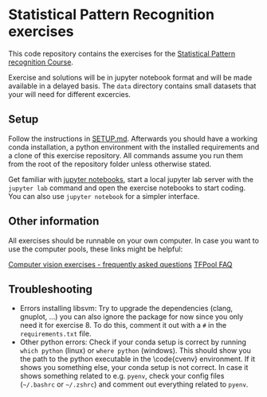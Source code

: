 # Statistical Pattern Recognition exercises 

This code repository contains the exercises for the
[Statistical Pattern recognition Course](https://lmb.informatik.uni-freiburg.de/lectures/spr/).

Exercise and solutions will be in jupyter notebook format and will be made available
in a delayed basis.
The `data` directory contains small datasets that your will need for different excercies.

## Setup

Follow the instructions in [SETUP.md](SETUP.md).
Afterwards you should have a working conda installation,
a python environment with the installed requirements and a clone of this exercise repository.
All commands assume you run them from the root of the repository folder unless otherwise stated.

Get familiar with [jupyter notebooks](https://jupyter-notebook.readthedocs.io/en/stable/),
start a local jupyter lab server with the `jupyter lab` command 
and open the exercise notebooks to start coding.
You can also use `jupyter notebook` for a simpler interface.

## Other information

All exercises should be runnable on your own computer. In case you want to use the computer pools,
these links might be helpful:

[Computer vision exercises - frequently asked questions](https://github.com/lmb-freiburg/cv-exercises/blob/master/FAQ.md)
[TFPool FAQ](https://poolmgr.informatik.uni-freiburg.de/?id=103)

## Troubleshooting


- Errors installing libsvm: Try to upgrade the dependencies (clang, gnuplot, ...)
  you can also ignore the package for now since you only need it for exercise 8.
  To do this, comment it out with a `#` in the `requirements.txt` file.
- Other python errors: Check if your conda setup is correct by running
  `which python` (linux) or `where python` (windows).
  This should show you the path to the python executable in the \code{cvenv} environment.
  If it shows you something else, your conda setup is not correct.
  In case it shows something related to e.g. `pyenv`, check your config files 
  (`~/.bashrc` or `~/.zshrc`) and comment out everything related to `pyenv`.
    
